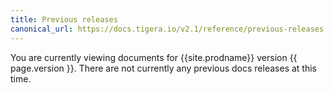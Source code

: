 ```yaml
---
title: Previous releases
canonical_url: https://docs.tigera.io/v2.1/reference/previous-releases
---
```



You are currently viewing documents for {{site.prodname}} version {{ page.version }}. There are not currently any previous docs releases at this time.
